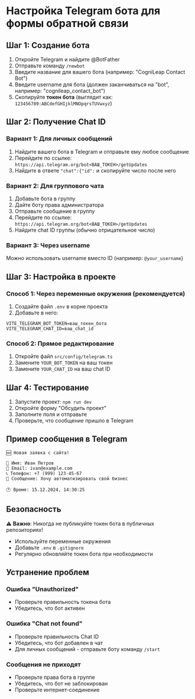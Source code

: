 # Настройка Telegram бота для формы обратной связи

## Шаг 1: Создание бота

1. Откройте Telegram и найдите @BotFather
2. Отправьте команду `/newbot`
3. Введите название для вашего бота (например: "CogniLeap Contact Bot")
4. Введите username для бота (должен заканчиваться на "bot", например: "cognileap_contact_bot")
5. Скопируйте **токен бота** (выглядит как: `123456789:ABCdefGHIjklMNOpqrsTUVwxyz`)

## Шаг 2: Получение Chat ID

### Вариант 1: Для личных сообщений
1. Найдите вашего бота в Telegram и отправьте ему любое сообщение
2. Перейдите по ссылке: `https://api.telegram.org/bot<ВАШ_ТОКЕН>/getUpdates`
3. Найдите в ответе `"chat":{"id":` и скопируйте число после него

### Вариант 2: Для группового чата
1. Добавьте бота в группу
2. Дайте боту права администратора
3. Отправьте сообщение в группу
4. Перейдите по ссылке: `https://api.telegram.org/bot<ВАШ_ТОКЕН>/getUpdates`
5. Найдите chat ID группы (обычно отрицательное число)

### Вариант 3: Через username
Можно использовать username вместо ID (например: `@your_username`)

## Шаг 3: Настройка в проекте

### Способ 1: Через переменные окружения (рекомендуется)
1. Создайте файл `.env` в корне проекта
2. Добавьте в него:
```
VITE_TELEGRAM_BOT_TOKEN=ваш_токен_бота
VITE_TELEGRAM_CHAT_ID=ваш_chat_id
```

### Способ 2: Прямое редактирование
1. Откройте файл `src/config/telegram.ts`
2. Замените `YOUR_BOT_TOKEN` на ваш токен
3. Замените `YOUR_CHAT_ID` на ваш chat ID

## Шаг 4: Тестирование

1. Запустите проект: `npm run dev`
2. Откройте форму "Обсудить проект"
3. Заполните поля и отправьте
4. Проверьте, что сообщение пришло в Telegram

## Пример сообщения в Telegram

```
🆕 Новая заявка с сайта!

👤 Имя: Иван Петров
📧 Email: ivan@example.com
📞 Телефон: +7 (999) 123-45-67
💬 Сообщение: Хочу автоматизировать свой бизнес

🕐 Время: 15.12.2024, 14:30:25
```

## Безопасность

⚠️ **Важно**: Никогда не публикуйте токен бота в публичных репозиториях!

- Используйте переменные окружения
- Добавьте `.env` в `.gitignore`
- Регулярно обновляйте токен бота при необходимости

## Устранение проблем

### Ошибка "Unauthorized"
- Проверьте правильность токена бота
- Убедитесь, что бот активен

### Ошибка "Chat not found"
- Проверьте правильность Chat ID
- Убедитесь, что бот добавлен в чат
- Для личных сообщений - отправьте боту команду `/start`

### Сообщения не приходят
- Проверьте права бота в группе
- Убедитесь, что бот не заблокирован
- Проверьте интернет-соединение

